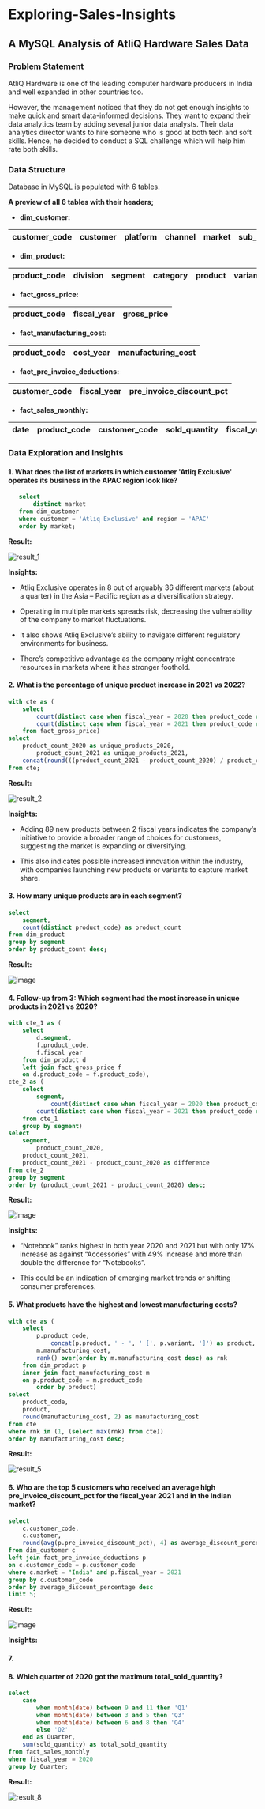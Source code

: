 # Exploring-Sales-Insights
## A MySQL Analysis of AtliQ Hardware Sales Data
### Problem Statement
AtliQ Hardware is one of the leading computer hardware producers in India and well expanded in other countries too.

However, the management noticed that they do not get enough insights to make quick and smart data-informed decisions. They want to expand their data analytics team by adding several junior data analysts. Their data analytics director wants to hire someone who is good at both tech and soft skills. Hence, he decided to conduct a SQL challenge which will help him rate both skills.

### Data Structure
Database in MySQL is populated with 6 tables.

**A preview of all 6 tables with their headers;**

- **dim_customer:**

| customer_code | customer | platform | channel | market | sub_zone | region |
|---------------|----------|----------|---------|--------|----------|--------|

- **dim_product:**

| product_code | division | segment | category | product | variant |
|--------------|----------|----------|---------|--------|----------|

- **fact_gross_price:**

| product_code | fiscal_year | gross_price |
|---------------|----------|---------------|

- **fact_manufacturing_cost:**

| product_code | cost_year | manufacturing_cost |
|---------------|----------|---------------|

- **fact_pre_invoice_deductions:**

| customer_code | fiscal_year | pre_invoice_discount_pct |
|---------------|----------|---------------|

- **fact_sales_monthly:**

| date | product_code | customer_code | sold_quantity | fiscal_year |
|---------------|----------|---------------|-----------|------------|

### Data Exploration and Insights

#### 1. **What does the list of markets in which customer 'Atliq Exclusive' operates its business in the APAC region look like?**

```sql
   select 
       distinct market
   from dim_customer
   where customer = 'Atliq Exclusive' and region = 'APAC'
   order by market;
```
   
**Result:**

![result_1](https://github.com/jakejosh6751/Exploring-Sales-Insights/assets/148710647/fede9ae7-2a6d-4b54-9427-0311ec8b10a6)


**Insights:**

- Atliq Exclusive operates in 8 out of arguably 36 different markets (about a quarter) in the Asia – Pacific region as a diversification strategy.
      
- Operating in multiple markets spreads risk, decreasing the vulnerability of the company to market fluctuations.
      
- It also shows Atliq Exclusive’s ability to navigate different regulatory environments for business.
      
- There’s competitive advantage as the company might concentrate resources in markets where it has stronger foothold.

#### 2. **What is the percentage of unique product increase in 2021 vs 2022?**

```sql
with cte as (
	select
		count(distinct case when fiscal_year = 2020 then product_code end) as product_count_2020,
		count(distinct case when fiscal_year = 2021 then product_code end) as product_count_2021
	from fact_gross_price)
select
	product_count_2020 as unique_products_2020,
        product_count_2021 as unique_products_2021,
	concat(round(((product_count_2021 - product_count_2020) / product_count_2020) * 100, 2), "%") as percentage_change
from cte;
```

**Result:**

![result_2](https://github.com/jakejosh6751/Exploring-Sales-Insights/assets/148710647/1353a06a-9f6d-4c46-81ea-ae9c4c1398d8)


**Insights:**

- Adding 89 new products between 2 fiscal years indicates the company’s initiative to provide a broader range of choices for customers, suggesting the market is expanding or diversifying.

- This also indicates possible increased innovation within the industry, with companies launching new products or variants to capture market share.

#### 3. **How many unique products are in each segment?**

```sql
select
	segment,
	count(distinct product_code) as product_count
from dim_product
group by segment
order by product_count desc;
```

**Result:**
   
![image](https://github.com/jakejosh6751/Exploring-Sales-Insights/assets/148710647/90a4a893-2e8f-40c6-8113-2e16a6950f20)


#### 4. **Follow-up from 3: Which segment had the most increase in unique products in 2021 vs 2020?**

```sql
with cte_1 as (
	select
		d.segment,
		f.product_code,
		f.fiscal_year
	from dim_product d
	left join fact_gross_price f
	on d.product_code = f.product_code),
cte_2 as (
	select
		segment,
	        count(distinct case when fiscal_year = 2020 then product_code end) as product_count_2020,
		count(distinct case when fiscal_year = 2021 then product_code end) as product_count_2021
	from cte_1
	group by segment)
select 
	segment,
    	product_count_2020,
	product_count_2021,
	product_count_2021 - product_count_2020 as difference
from cte_2
group by segment
order by (product_count_2021 - product_count_2020) desc;
```

**Result:**

![image](https://github.com/jakejosh6751/Exploring-Sales-Insights/assets/148710647/1795ab53-b8fe-4a41-a515-f887029459a0)


**Insights:**

- “Notebook” ranks highest in both year 2020 and 2021 but with only 17% increase as against “Accessories” with 49% increase and more than double the difference for “Notebooks”.

- This could be an indication of emerging market trends or shifting consumer preferences.

#### 5. **What products have the highest and lowest manufacturing costs?**

```sql
with cte as (
	select
		p.product_code,
        	concat(p.product, ' - ', ' [', p.variant, ']') as product,
		m.manufacturing_cost,
		rank() over(order by m.manufacturing_cost desc) as rnk
	from dim_product p
	inner join fact_manufacturing_cost m
	on p.product_code = m.product_code
    	order by product)
select
	product_code,
	product,
	round(manufacturing_cost, 2) as manufacturing_cost
from cte
where rnk in (1, (select max(rnk) from cte))
order by manufacturing_cost desc;
```

**Result:**

![result_5](https://github.com/jakejosh6751/Exploring-Sales-Insights/assets/148710647/bdf2fff2-ff7b-4ec9-a79d-b60f1de500e8)


#### 6. **Who are the top 5 customers who received an average high pre_invoice_discount_pct for the fiscal_year 2021 and in the Indian market?**

```sql
select
    c.customer_code,
    c.customer,
    round(avg(p.pre_invoice_discount_pct), 4) as average_discount_percentage
from dim_customer c
left join fact_pre_invoice_deductions p
on c.customer_code = p.customer_code
where c.market = "India" and p.fiscal_year = 2021
group by c.customer_code
order by average_discount_percentage desc
limit 5;
```
**Result:**

![image](https://github.com/jakejosh6751/Exploring-Sales-Insights/assets/148710647/bcd506b5-cee1-4423-bd73-b200b51c946f)

**Insights:**

#### 7. 

#### 8. **Which quarter of 2020 got the maximum total_sold_quantity?**

```sql
select
	case
		when month(date) between 9 and 11 then 'Q1'
		when month(date) between 3 and 5 then 'Q3'
		when month(date) between 6 and 8 then 'Q4'
        else 'Q2'
	end as Quarter,
	sum(sold_quantity) as total_sold_quantity
from fact_sales_monthly
where fiscal_year = 2020
group by Quarter;
```

**Result:**

![result_8](https://github.com/jakejosh6751/Exploring-Sales-Insights/assets/148710647/4147c5ac-4ae6-4a5c-b24c-3579e8361256)











